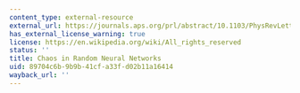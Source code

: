```yaml
---
content_type: external-resource
external_url: https://journals.aps.org/prl/abstract/10.1103/PhysRevLett.61.259
has_external_license_warning: true
license: https://en.wikipedia.org/wiki/All_rights_reserved
status: ''
title: Chaos in Random Neural Networks
uid: 89704c6b-9b9b-41cf-a33f-d02b11a16414
wayback_url: ''
---
```

